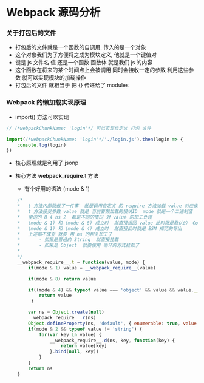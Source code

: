 # Webpack 源码分析

### 关于打包后的文件
- 打包后的文件就是一个函数的自调用, 传入的是一个对象
- 这个对象我们为了方便将之成为模块定义, 他就是一个键值对 
- 键是 js 文件名 值 还是一个函数 函数体 就是我们 js 的内容
- 这个函数在将来的某个时间点上会被调用 同时会接收一定的参数 利用这些参数 就可以实现模块的加载操作
- 打包后的文件 就相当于 把 {} 传递给了 modules


### Webpack 的懒加载实现原理
- import() 方法可以实现
```js
// /*webpackChunkName: 'login'*/ 可以实现自定义 打包 文件

import(/*webpackChunkName: 'login'*/'./login.js').then(login => {  
    console.log(login)
})
```
- 核心原理就是利用了 jsonp

- 核心方法  __webpack_require__.t 方法
    - 有个好用的语法 (mode & 1) 

```js
    /*  
    *   t 方法内部就做了一件事  就是调用自定义 的 require 方法加载 value 对应模块导出 重新赋值给 value
    *   t 方法接受参数 value 就是 当前要懒加载的模块ID  mode 就是一个二进制值
    *   里边的 8 4 ns 2  都是不同的情况 对 value 的加工处理
    *   (mode & 1) 和 (mode & 8) 成立时  就直接返回 value 此时就是默认的  CommonJS 规范的导出
    *   (mode & 1) 和 (mode & 4) 成立时  就直接此时就是 ESM 规范的导出
    *   上述都不成立 就要 用 ns 的相关加工了
    *       - 如果是普通的 String  就直接挂载
    *       - 如果是 Object  就要使用 循环的方式挂载了
    * 
    */
	__webpack_require__.t = function(value, mode) {
 		if(mode & 1) value = __webpack_require__(value)

 		if(mode & 8) return value

 		if((mode & 4) && typeof value === 'object' && value && value.__esModule) {
            return value
         }

 		var ns = Object.create(null)
 		__webpack_require__.r(ns)
 		Object.defineProperty(ns, 'default', { enumerable: true, value: value })
 		if(mode & 2 && typeof value != 'string') {
            for(var key in value) {
                __webpack_require__.d(ns, key, function(key) { 
                    return value[key] 
                }.bind(null, key))
            }
        }
 		return ns
 	}

```





